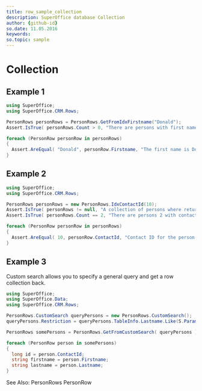```yaml
---
title: row_sample_collection
description: SuperOffice database Collection
author: {github-id}
so.date: 11.05.2016
keywords:
so.topic: sample
---
```


# Collection

## Example 1

```csharp
using SuperOffice;
using SuperOffice.CRM.Rows;

PersonRows personRows = PersonRows.GetFromIdxFirstname("Donald");
Assert.IsTrue( personRows.Count > 0, "There are persons with first name Donald" );

foreach (PersonRow personRow in personRows)
{
  Assert.AreEqual( "Donald", personRow.Firstname, "The first name is Donald" );
}
```

## Example 2

```csharp
using SuperOffice;
using SuperOffice.CRM.Rows;

PersonRows personRows = new PersonRows.IdxContactId(10);
Assert.IsTrue( personRows != null, "A collection of persons where returned" );
Assert.IsTrue( personRows.Count == 2, "There are persons 2 with contact #10" );

foreach (PersonRow personRow in personRows)
{
  Assert.AreEqual( 10, personRow.ContactId, "Contact ID for the person is 10" );
}
```

## Example 3

Custom search allows you to specify a general query and get a row collection back.

```csharp
using SuperOffice;
using SuperOffice.Data;
using SuperOffice.CRM.Rows;

PersonRows.CustomSearch queryPersons = new PersonRows.CustomSearch();
queryPersons.Restriction = queryPersons.TableInfo.Lastname.Like(S.Parameter("a%"));

PersonRows somePersons = PersonRows.GetFromCustomSearch( queryPersons );

foreach (PersonRow person in somePersons)
{
  long id = person.ContactId;
  string firstname = person.Firstname;
  string lastname = person.Lastname;
}
```

See Also: PersonRows PersonRow

